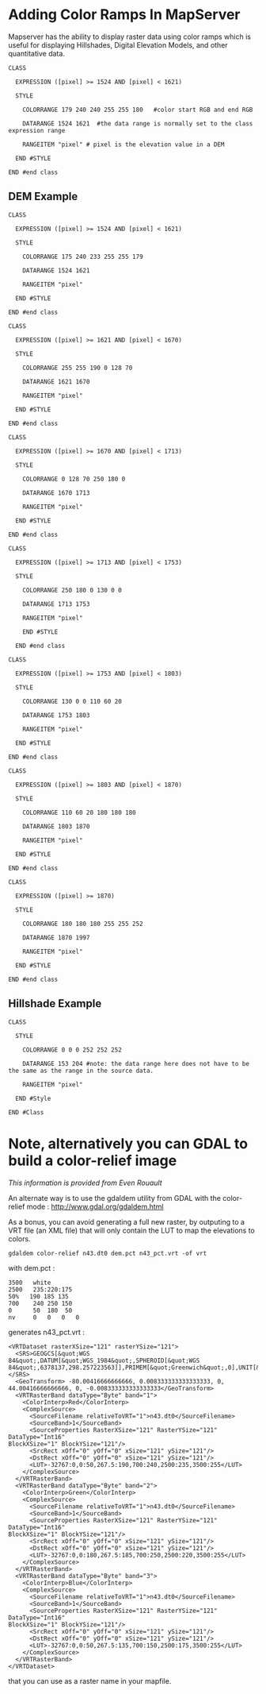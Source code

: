 # Adding Color Ramps In MapServer

Mapserver has the ability to display raster data using color ramps which is useful for displaying Hillshades, Digital Elevation Models, and other quantitative data.
```
CLASS
 
  EXPRESSION ([pixel] >= 1524 AND [pixel] < 1621) 

  STYLE 

    COLORRANGE 179 240 240 255 255 180   #color start RGB and end RGB

    DATARANGE 1524 1621  #the data range is normally set to the class expression range

    RANGEITEM "pixel" # pixel is the elevation value in a DEM

  END #STYLE

END #end class
```

## DEM Example
```
CLASS

  EXPRESSION ([pixel] >= 1524 AND [pixel] < 1621)

  STYLE

    COLORRANGE 175 240 233 255 255 179

    DATARANGE 1524 1621

    RANGEITEM "pixel"

  END #STYLE

END #end class

CLASS

  EXPRESSION ([pixel] >= 1621 AND [pixel] < 1670)

  STYLE

    COLORRANGE 255 255 190 0 128 70 

    DATARANGE 1621 1670

    RANGEITEM "pixel"

  END #STYLE

END #end class

CLASS

  EXPRESSION ([pixel] >= 1670 AND [pixel] < 1713)

  STYLE

    COLORRANGE 0 128 70 250 180 0 

    DATARANGE 1670 1713

    RANGEITEM "pixel"

  END #STYLE

END #end class

CLASS

  EXPRESSION ([pixel] >= 1713 AND [pixel] < 1753)

  STYLE

    COLORRANGE 250 180 0 130 0 0 

    DATARANGE 1713 1753

    RANGEITEM "pixel"

    END #STYLE

  END #end class

CLASS

  EXPRESSION ([pixel] >= 1753 AND [pixel] < 1803)

  STYLE

    COLORRANGE 130 0 0 110 60 20 

    DATARANGE 1753 1803

    RANGEITEM "pixel"

  END #STYLE

END #end class

CLASS

  EXPRESSION ([pixel] >= 1803 AND [pixel] < 1870)

  STYLE

    COLORRANGE 110 60 20 180 180 180 

    DATARANGE 1803 1870

    RANGEITEM "pixel"

  END #STYLE

END #end class

CLASS

  EXPRESSION ([pixel] >= 1870)

  STYLE

    COLORRANGE 180 180 180 255 255 252 

    DATARANGE 1870 1997

    RANGEITEM "pixel"

  END #STYLE

END #end class
```
## Hillshade Example
```
CLASS

  STYLE

    COLORRANGE 0 0 0 252 252 252

    DATARANGE 153 204 #note: the data range here does not have to be the same as the range in the source data.

    RANGEITEM "pixel"

  END #Style

END #Class
```
# Note, alternatively you can GDAL to build a color-relief image

_This information is provided from Even Rouault_


An alternate way is to use the gdaldem utility from GDAL with the color-relief 
mode :  http://www.gdal.org/gdaldem.html

As a bonus, you can avoid generating a full new raster, by outputing to a VRT 
file (an XML file) that will only contain the LUT to map the elevations to 
colors.

```gdaldem color-relief n43.dt0 dem.pct n43_pct.vrt -of vrt```

with dem.pct :
```
3500   white
2500   235:220:175
50%   190 185 135
700    240 250 150
0      50  180  50
nv     0   0   0   0 
```
generates n43_pct.vrt  :
```
<VRTDataset rasterXSize="121" rasterYSize="121">
  <SRS>GEOGCS[&quot;WGS 84&quot;,DATUM[&quot;WGS_1984&quot;,SPHEROID[&quot;WGS 
84&quot;,6378137,298.257223563]],PRIMEM[&quot;Greenwich&quot;,0],UNIT[&quot;degree&quot;,0.0174532925199433],AUTHORITY[&quot;EPSG&quot;,&quot;4326&quot;]]</SRS>
  <GeoTransform> -80.00416666666666, 0.008333333333333333, 0, 
44.00416666666666, 0, -0.008333333333333333</GeoTransform>
  <VRTRasterBand dataType="Byte" band="1">
    <ColorInterp>Red</ColorInterp>
    <ComplexSource>
      <SourceFilename relativeToVRT="1">n43.dt0</SourceFilename>
      <SourceBand>1</SourceBand>
      <SourceProperties RasterXSize="121" RasterYSize="121" DataType="Int16" 
BlockXSize="1" BlockYSize="121"/>
      <SrcRect xOff="0" yOff="0" xSize="121" ySize="121"/>
      <DstRect xOff="0" yOff="0" xSize="121" ySize="121"/>
      <LUT>-32767:0,0:50,267.5:190,700:240,2500:235,3500:255</LUT>
    </ComplexSource>
  </VRTRasterBand>
  <VRTRasterBand dataType="Byte" band="2">
    <ColorInterp>Green</ColorInterp>
    <ComplexSource>
      <SourceFilename relativeToVRT="1">n43.dt0</SourceFilename>
      <SourceBand>1</SourceBand>
      <SourceProperties RasterXSize="121" RasterYSize="121" DataType="Int16" 
BlockXSize="1" BlockYSize="121"/>
      <SrcRect xOff="0" yOff="0" xSize="121" ySize="121"/>
      <DstRect xOff="0" yOff="0" xSize="121" ySize="121"/>
      <LUT>-32767:0,0:180,267.5:185,700:250,2500:220,3500:255</LUT>
    </ComplexSource>
  </VRTRasterBand>
  <VRTRasterBand dataType="Byte" band="3">
    <ColorInterp>Blue</ColorInterp>
    <ComplexSource>
      <SourceFilename relativeToVRT="1">n43.dt0</SourceFilename>
      <SourceBand>1</SourceBand>
      <SourceProperties RasterXSize="121" RasterYSize="121" DataType="Int16" 
BlockXSize="1" BlockYSize="121"/>
      <SrcRect xOff="0" yOff="0" xSize="121" ySize="121"/>
      <DstRect xOff="0" yOff="0" xSize="121" ySize="121"/>
      <LUT>-32767:0,0:50,267.5:135,700:150,2500:175,3500:255</LUT>
    </ComplexSource>
  </VRTRasterBand>
</VRTDataset>
```
that you can use as a raster name in your mapfile.


